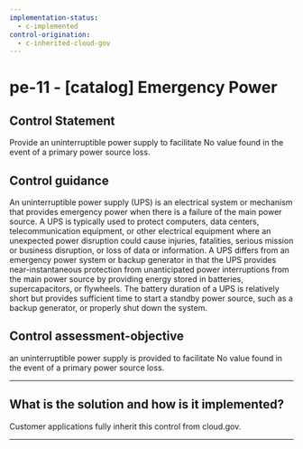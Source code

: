 ```yaml
---
implementation-status:
  - c-implemented
control-origination:
  - c-inherited-cloud-gov
---
```


# pe-11 - \[catalog\] Emergency Power

## Control Statement

Provide an uninterruptible power supply to facilitate No value found in the event of a primary power source loss.

## Control guidance

An uninterruptible power supply (UPS) is an electrical system or mechanism that provides emergency power when there is a failure of the main power source. A UPS is typically used to protect computers, data centers, telecommunication equipment, or other electrical equipment where an unexpected power disruption could cause injuries, fatalities, serious mission or business disruption, or loss of data or information. A UPS differs from an emergency power system or backup generator in that the UPS provides near-instantaneous protection from unanticipated power interruptions from the main power source by providing energy stored in batteries, supercapacitors, or flywheels. The battery duration of a UPS is relatively short but provides sufficient time to start a standby power source, such as a backup generator, or properly shut down the system.

## Control assessment-objective

an uninterruptible power supply is provided to facilitate No value found in the event of a primary power source loss.

______________________________________________________________________

## What is the solution and how is it implemented?

Customer applications fully inherit this control from cloud.gov.

______________________________________________________________________

